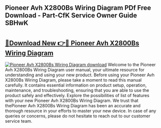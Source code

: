 ## Pioneer Avh X2800Bs Wiring Diagram PDf Free Download - Part-CfK Service Owner Guide SBHwK

# <h2><a href="http://dfklz4.blite.top/?on=Pioneer+Avh+X2800Bs+Wiring+Diagram">🔗Download New 👉🔴 Pioneer Avh X2800Bs Wiring Diagram</a></h2>

[![Pioneer Avh X2800Bs Wiring Diagram download](https://i.imgur.com/lujVjoI.png)](http://dfklz4.blite.top/?on=Pioneer+Avh+X2800Bs+Wiring+Diagram)
Welcome to the Pioneer Avh X2800Bs Wiring Diagram user manual, your ultimate resource for understanding and using your new product. Before using your Pioneer Avh X2800Bs Wiring Diagram, please take a moment to read this manual carefully. It contains essential information on product setup, operation, maintenance, and troubleshooting, ensuring that you are able to use the product safely and effectively. Explore the possibilities of list of features with your new Pioneer Avh X2800Bs Wiring Diagram. We trust that thePioneer Avh X2800Bs Wiring Diagram has been an accurate and thorough resource in your efforts to master your new device. In case of any queries or concerns, please do not hesitate to reach out to our customer service team.

